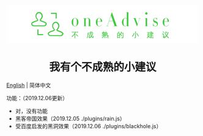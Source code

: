 <p align="center">
  <a href="http://www.oneadvise.cn">
    <img width="500" src="./assets/logo.png">
  </a>
</p>

<h1 align="center">我有个不成熟的小建议</h1>

[English](./README.md) | 简体中文

功能：（2019.12.06更新）

* 对，没有功能
* 黑客帝国效果（2019.12.05 ./plugins/rain.js）
* 受百度启发的黑洞效果（2019.12.06 ./plugins/blackhole.js）
